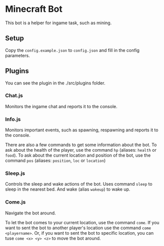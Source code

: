 # Minecraft Bot
This bot is a helper for ingame task, such as mining.

## Setup
Copy the `config.example.json` to `config.json` and fill in the config parameters.

## Plugins
You can see the plugin in the ./src/plugins folder.

### Chat.js
Monitors the ingame chat and reports it to the console.

### Info.js
Monitors important events, such as spawning, respawning and reports it to the console.

There are also a few commands to get some information about the bot. To ask about the health of the player, use the command `hp` (aliases: `health` or `food`). To ask about the current location and position of the bot, use the command `pos` (aliases: `position`, `loc` or `location`)

### Sleep.js
Controls the sleep and wake actions of the bot. Uses command `sleep` to sleep in the nearest bed. And wake (alias `wakeup`) to wake up.

### Come.js
Navigate the bot around.

To let the bot comes to your current location, use the command `come`. If you want to sent the bot to another player's location use the command `come <playername>`. Or, if you want to sent the bot to specific location, you can tuse `come <x> <y> <z>` to move the bot around.

<!-- # Minecraft Bot
This bot is an helper ingame to give him repetitve tasks, like stripmining.

## Setup
Copy the `config.example.json` to `config.json` and fill in the config parameters.

## Commands
Replace `botname` with the ingame username.

|command|plugin|description|
|---|---|---|
|`botname come`|come.js|The bot will come's to your location|
|`botname come <playername>`|come.js|The bot will come's to the given player's location|
|`botname come <x> <y> <z>`|come.js|The bot will come's to the given X Y Z coordinates|
|`botname echo <message>`|echo.js|Example script, the bot will echo's what you give as params|
|`botname hp`|info.js|The bot will reply with how many hearts it has|
|`botname pos`|info.js|The bot will reply with his current location and dimension|
|`botname follow`|follow.js|The bot will follow you|
|`botname follow stop`|follow.js|The bot will stops following|
|`botname follow <playername>`|follow.js|The bot will follos the given player|
|`botname sleep`|sleep.js|Find the nearest bed and sleep in it|
|`botname wake`|sleep.js|Wake up from sleeping|
|`botname jump`|jump.js|Starts jumping like an idiot|
|`botname jump stop`|jump.js|Stops the jumping|
|`botname excavate`|excavate.js|Starts the excavating process|
|`botname excavate stop`|excavate.js|Stops the excavating process|
|`botname inventory`|inventory.js|Display's all the items in the bot's inventory|
|`botname inventory toss`|inventory.js|Tosses all items from the inventory's bot|
|`botname inventory deposit`|inventory.js|Deposits the the inventory into the nearest chest| -->
